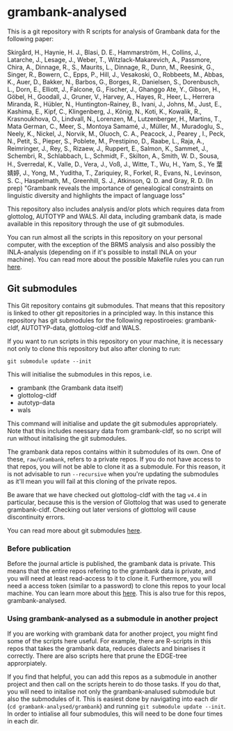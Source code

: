 # grambank-analysed
This is a git repository with R scripts for analysis of Grambank data for the following paper:


Skirgård, H., Haynie, H. J.,  Blasi, D. E., Hammarström, H., Collins, J., Latarche, J., Lesage, J., Weber, T., Witzlack-Makarevich, A., Passmore, Chira, A., Dinnage, R., S., Maurits, L., Dinnage, R., Dunn, M., Reesink, G., Singer, R., Bowern, C., Epps, P., Hill, J., Vesakoski, O., Robbeets, M., Abbas, K., Auer, D., Bakker, N., Barbos, G., Borges, R., Danielsen, S., Dorenbusch, L., Dorn, E., Elliott, J., Falcone, G., Fischer, J., Ghanggo Ate, Y., Gibson, H., Göbel, H., Goodall, J., Gruner, V., Harvey, A., Hayes, R., Heer, L., Herrera Miranda, R., Hübler, N., Huntington-Rainey, B., Ivani, J., Johns, M., Just, E., Kashima, E., Kipf, C., Klingenberg, J., König, N., Koti, K., Kowalik, R., Krasnoukhova, O., Lindvall, N., Lorenzen, M., Lutzenberger, H., Martins, T., Mata German, C., Meer, S., Montoya Samamé, J., Müller, M., Muradoglu, S., Neely, K., Nickel, J., Norvik, M., Oluoch, C. A., Peacock, J., Pearey , I., Peck, N., Petit, S., Pieper, S., Poblete, M., Prestipino, D., Raabe, L., Raja, A., Reimringer, J., Rey, S., Rizaew, J., Ruppert, E., Salmon, K., Sammet, J., Schembri, R., Schlabbach, L., Schmidt, F., Skilton, A., Smith, W. D., Sousa, H., Sverredal, K., Valle, D., Vera, J., Voß, J., Witte, T., Wu, H., Yam, S., Ye 葉婧婷, J., Yong, M., Yuditha, T., Zariquiey, R., Forkel, R., Evans, N., Levinson, S. C., Haspelmath, M., Greenhill, S. J., Atkinson, Q. D. and Gray, R. D.  (In prep) "Grambank reveals the importance of genealogical constraints on linguistic diversity and highlights the impact of language loss"

This repository also includes analysis and/or plots which requires data from glottolog, AUTOTYP and WALS. All data, including grambank data, is made available in this repository through the use of git submodules.

You can run almost all the scripts in this repository on your personal computer, with the exception of the BRMS analysis and also possibly the INLA-analysis (depending on if it's possible to install INLA on your machine). You can read more about the possible Makefile rules you can run [here](https://github.com/grambank/grambank-analysed/blob/main/R_grambank/README.md).

## Git submodules
This Git repository contains git submodules. That means that this repository is linked to other git repositories in a principled way. In this instance this repository has git submodules for the following repostiroeies: grambank-cldf, AUTOTYP-data, glottolog-cldf and WALS.

If you want to run scripts in this repository on your machine, it is necessary not only to clone this repository but also after cloning to run:

`git submodule update --init`

This will initialise the submodules in this repos, i.e. 
* grambank (the Grambank data itself)
* glottolog-cldf
* autotyp-data
* wals

This command will initialise and update the git submodules appropriately. Note that this includes neessary data from grambank-cldf, so no script will run without initalising the git submodules.

The grambank data repos contains within it submodules of its own. One of these, `raw/Grambank`, refers to a private repos. If you do not have access to that repos, you will not be able to clone it as a submodule. For this reason, it is not advisable to run `--recursive` when you're updating the submodules as it'll mean you will fail at this cloning of the private repos.

Be aware that we have checked out glottolog-cldf with the tag `v4.4` in particular, because this is the version of Glottolog that was used to generate grambank-cldf. Checking out later versions of glottolog will cause discontinuity errors.

You can read more about git submodules [here](https://git-scm.com/book/en/v2/Git-Tools-Submodules#_cloning_submodules).

### Before publication
Before the journal article is published, the grambank data is private. This means that the entire repos refering to the grambank data is private, and you will need at least read-access to it to clone it. Furthermore, you will need a access token (similar to a password) to clone this repos to your local machine. You can learn more about this [here](https://docs.github.com/en/authentication/keeping-your-account-and-data-secure/creating-a-personal-access-token). This is also true for this repos, grambank-analysed.

### Using grambank-analysed as a submodule in another project
If you are working with grambank data for another project, you might find some of the scripts here useful. For example, there are R-scripts in this repos that takes the grambank data, reduces dialects and binarises it correctly. There are also scripts here that prune the EDGE-tree approrpiately.

If you find that helpful, you can add this repos as a submodule in another project and then call on the scripts herein to do those tasks. If you do that, you will need to initalise not only the grambank-analused submodule but also the submodules of it. This is easiest done by navigating into each dir (`cd grambank-analysed/grambank`) and running `git submodule update --init`. In order to intialise all four submodules, this will need to be done four times in each dir.


